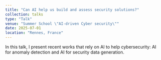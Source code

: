 ```yaml
---
title: "Can AI help us build and assess security solutions?"
collection: talks
type: "Talk"
venue: "Summer School \"AI-driven Cyber security\""
date: 2025-07-01
location: "Rennes, France"
---
```


In this talk, I present recent works that rely on AI to help cybersecurity: AI for anomaly detection and AI for security data generation.
